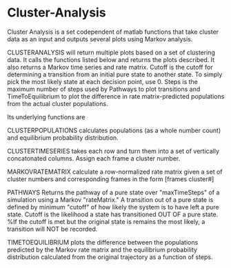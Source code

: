 # Cluster-Analysis
Cluster Analysis is a set codependent of matlab functions that take cluster data as an input and outputs several plots using Markov analysis.

CLUSTERANALYSIS will return multiple plots based on a set of clustering data. It calls the functions listed below and returns the plots described. It also returns a Markov time series and rate matrix. Cutoff is the cutoff for determining a transition from an initial pure state to another state. To simply pick the most likely state at each decision point, use 0. Steps is the maximum number of steps used by Pathways to plot transitions and TimeToEquilibrium to plot the difference in rate matrix-predicted populations from the actual cluster populations.

Its underlying functions are

CLUSTERPOPULATIONS calculates populations (as a whole number count) and equilibrium probability distribution.

CLUSTERTIMESERIES takes each row and turn them into a set of vertically concatonated columns. Assign each frame a cluster number. 

MARKOVRATEMATRIX calculate a row-normalized rate matrix given a set of cluster numbers and corresponding frames in the form [frames cluster#]

PATHWAYS Returns the pathway of a pure state over "maxTimeSteps" of a simulation using a Markov "rateMatrix." A transition out of a pure state is defined by minimum "cutoff" of how likely the system is to have left a pure state. Cutoff is the likelihood a state has transitioned OUT OF a pure state. %If the cutoff is met but the original state is remains the most likely, a transition will NOT be recorded.

TIMETOEQUILIBRIUM plots the difference between the populations predicted by the Markov rate matrix and the equilibrium probability distribution calculated from the original trajectory as a function of steps. 


